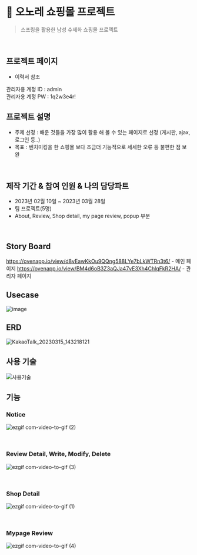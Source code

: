 # :pushpin: 오노레 쇼핑몰 프로젝트
> 스프링을 활용한 남성 수제화 쇼핑몰 프로젝트  

</br>

## 프로젝트 페이지
- 이력서 참조

관리자용 계정 ID : admin </br>
관리자용 계정 PW : 1q2w3e4r!


## 프로젝트 설명
 - 주제 선정 :  배운 것들을 가장 많이 활용 해 볼 수 있는 페이지로 선정 (게시판, ajax, 로그인 등..)
 - 목표 : 벤치미킹을 한 쇼핑몰 보다 조금더 기능적으로 세세한 오류 등 불편한 점 보완
  </br>

## 제작 기간 & 참여 인원 & 나의 담당파트
 - 2023년 02월 10일 ~ 2023년 03월 28일
 - 팀 프로젝트(5명)
 - About, Review, Shop detail, my page review, popup 부분
</br>

## Story Board
  https://ovenapp.io/view/d8vEawKkOu9QQng588LYe7bLkWTRn3t6/ - 메인 페이지
  https://ovenapp.io/view/BM4d6oB3Z3aQJa47vE3Xh4ChlqFkR2HA/ - 관리자 페이지
</br>

## Usecase
  ![image](https://user-images.githubusercontent.com/118063903/218922203-fb179f0b-58ae-49ad-a4a4-7a5bae93c799.png)
</br>

## ERD 
  ![KakaoTalk_20230315_143218121](https://user-images.githubusercontent.com/119827192/225823244-f3d3101d-c239-4708-ac68-95d41c407651.png)
</br>

## 사용 기술
   ![사용기술](https://user-images.githubusercontent.com/119827192/226220507-adf8d159-58a2-4e8e-a1f5-097d891f0a7c.png)
</br>

## 기능

### Notice
![ezgif com-video-to-gif (2)](https://user-images.githubusercontent.com/119827192/226804856-6e240bdc-49c5-4c31-9711-070d9ebae597.gif)

<br>

### Review Detail, Write, Modify, Delete
![ezgif com-video-to-gif (3)](https://user-images.githubusercontent.com/119827192/226804907-a49e554f-7cb8-425a-a425-23461769367a.gif)

<br>

### Shop Detail
 ![ezgif com-video-to-gif (1)](https://user-images.githubusercontent.com/119827192/226802262-591d8904-8232-4d8f-8ae0-c4dba6ed79c8.gif)

<br>

### Mypage Review 
![ezgif com-video-to-gif (4)](https://user-images.githubusercontent.com/119827192/226804918-bfbe1a87-77b7-4614-b2bd-1323db2fc5c5.gif)

 
 <br>

</div>

</br>
